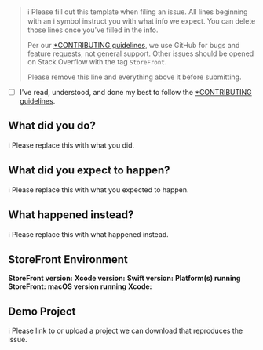 > ℹ Please fill out this template when filing an issue.
> All lines beginning with an ℹ symbol instruct you with what info we expect. You can delete those lines once you've filled in the info.
>
> Per our [*CONTRIBUTING guidelines](https://github.com/inacioferrarini/StoreFront/blob/master/CONTRIBUTING.md), we use GitHub for
> bugs and feature requests, not general support. Other issues should be opened on Stack Overflow with the tag `StoreFront`.
>
> Please remove this line and everything above it before submitting.

* [ ] I've read, understood, and done my best to follow the [*CONTRIBUTING guidelines](https://github.com/inacioferrarini/StoreFront/blob/master/CONTRIBUTING.md).

## What did you do?

ℹ Please replace this with what you did.

## What did you expect to happen?

ℹ Please replace this with what you expected to happen.

## What happened instead?

ℹ Please replace this with what happened instead.

## StoreFront Environment

**StoreFront version:**
**Xcode version:**
**Swift version:**
**Platform(s) running StoreFront:**
**macOS version running Xcode:**

## Demo Project

ℹ Please link to or upload a project we can download that reproduces the issue.

